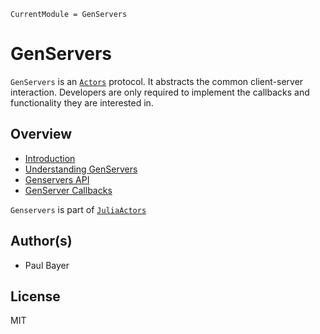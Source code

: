 ```@meta
CurrentModule = GenServers
```

# GenServers

`GenServers` is an [`Actors`](https://github.com/JuliaActors/Actors.jl) protocol. It abstracts the common client-server interaction. Developers are only required to implement the callbacks and functionality they are interested in.

## Overview

- [Introduction](intro.md)
- [Understanding GenServers](genserver.md)
- [Genservers API](api.md)
- [GenServer Callbacks](callbacks.md)

`Genservers` is part of [`JuliaActors`](https://github.com/JuliaActors)

## Author(s)

- Paul Bayer

## License

MIT
